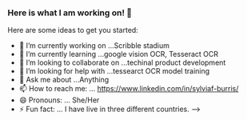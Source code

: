 ### Here is what I am working on! 👋


Here are some ideas to get you started:

- 🔭 I’m currently working on ...Scribble stadium
- 🌱 I’m currently learning ...google vision OCR, Tesseract OCR
- 👯 I’m looking to collaborate on ...techinal product development
- 🤔 I’m looking for help with ...tessearct OCR model training
- 💬 Ask me about ...Anything
- 📫 How to reach me: ... https://www.linkedin.com/in/sylviaf-burris/
- 😄 Pronouns: ... She/Her
- ⚡ Fun fact: ... I have live in three different countries.
-->
